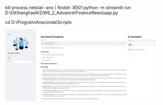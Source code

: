 
kill process 
netstat -ano | findstr :8501
python -m streamlit run D:\Git\hanghaeAI2\W6_2_Advance\FinanceNews\app.py

cd  D:\Program\Anaconda\Scripts

![alt text](z_image.png)